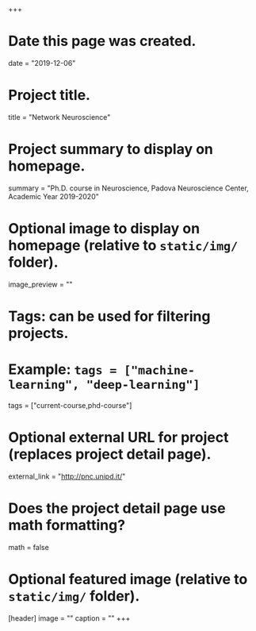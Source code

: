+++
# Date this page was created.
date = "2019-12-06"

# Project title.
title = "Network Neuroscience"

# Project summary to display on homepage.
summary = "Ph.D. course in Neuroscience, Padova Neuroscience Center, Academic Year 2019-2020"

# Optional image to display on homepage (relative to `static/img/` folder).
image_preview = ""

# Tags: can be used for filtering projects.
# Example: `tags = ["machine-learning", "deep-learning"]`
tags = ["current-course,phd-course"]

# Optional external URL for project (replaces project detail page).
external_link = "http://pnc.unipd.it/"

# Does the project detail page use math formatting?
math = false

# Optional featured image (relative to `static/img/` folder).
[header]
image = ""
caption = ""
+++
